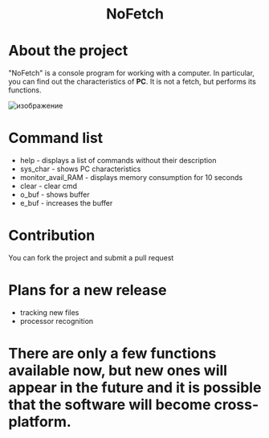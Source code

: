 <h1 align="center"> NoFetch

# About the project
"NoFetch" is a console program for working with a computer. In particular, you can find out the characteristics of __PC__. It is not a fetch, but performs its functions.
  
  ![изображение](https://github.com/user-attachments/assets/28870912-6a5f-4b6f-b520-ef2d2eee9939)


# Command list
* help - displays a list of commands without their description
* sys_char - shows PC characteristics
* monitor_avail_RAM - displays memory consumption for 10 seconds
* clear - clear cmd
* o_buf - shows buffer
* e_buf - increases the buffer

# Contribution
You can fork the project and submit a pull request
# Plans for a new release
* tracking new files
* processor recognition

# __There are only a few functions available now, but new ones will appear in the future and it is possible that the software will become cross-platform.__
